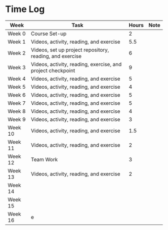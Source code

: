 # Time Log

| Week | Task | Hours| Note |
|------|------|------|------|
| Week 0 | Course Set-up| 2 | 
| Week 1 | Videos, activity, reading, and exercise | 5.5 |
| Week 2 | Videos, set up project repository, reading, and exercise| 6 | 
| Week 3 | Videos, activity, reading, exercise, and project checkpoint| 9 | 
| Week 4 | Videos, activity, reading, and exercise| 5 | 
| Week 5 | Videos, activity, reading, and exercise| 4 | 
| Week 6 | Videos, activity, reading, and exercise| 5| 
| Week 7 | Videos, activity, reading, and exercise| 5|
| Week 8 | Videos, activity, reading, and exercise| 4|  
| Week 9 | Videos, activity, reading, and exercise| 3| 
| Week 10 | Videos, activity, reading, and exercise| 1.5|
| Week 11 | Videos, activity, reading, and exercise| 2|
| Week 12 | Team Work| 3|
| Week 13 | Videos, activity, reading, and exercise| 2| 
| Week 14 | | |
| Week 15 | | |
| Week 16 | e| |



